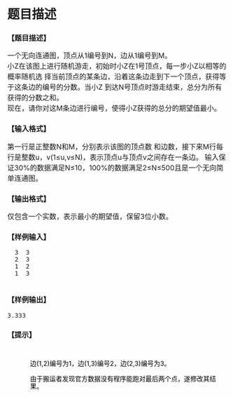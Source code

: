 # 题目描述


<h3>
【题目描述】
</h3>
<div class="content">
<p>
<span style="font-size:medium;">一个无向连通图，顶点从1编号到N，边从1编号到M。 <br/>
小Z在该图上进行随机游走，初始时小Z在1号顶点，每一步小Z以相等的概率随机选 择当前顶点的某条边，沿着这条边走到下一个顶点，获得等于这条边的编号的分数。当小Z 到达N号顶点时游走结束，总分为所有获得的分数之和。 <br/>
现在，请你对这M条边进行编号，使得小Z获得的总分的期望值最小。 </span> 
</p>
</div>
<h3>
【输入格式】
</h3>
<div class="content">
<p>
<span style="font-size:medium;">第一行是正整数N和M，分别表示该图的顶点数 和边数，接下来M行每行是整数u，v(1≤u,v≤N)，表示顶点u与顶点v之间存在一条边。 输入保证30%的数据满足N≤10，100%的数据满足2≤N≤500且是一个无向简单连通图。 </span> 
</p>
</div>
<h3>
【输出格式】
</h3>
<div class="content">
<p>
<span style="font-size:medium;">仅包含一个实数，表示最小的期望值，保留3位小数。 </span> 
</p>
</div>
<h3>
【样例输入】
</h3>
<pre>  3  3                
  2  3
  1  2
  1  3
  </pre>
<h3>
【样例输出】
</h3>
<pre>3.333</pre>
<h3>
【提示】
</h3>
<p class="content">
<br/>
</p>
<p align="left" class="content" style="margin:0.25pt -1.5pt 0pt 39pt;line-height:12.75pt;">
<span style="font-size:11pt;color:black;">边</span><span style="font-size:11pt;color:black;">(1,2)</span><span style="font-size:11pt;color:black;">编号为</span><span style="font-size:11pt;color:black;">1</span><span style="font-size:11pt;color:black;">，边</span><span style="font-size:11pt;color:black;">(1,3)</span><span style="font-size:11pt;color:black;">编号</span><span style="font-size:11pt;color:black;">2</span><span style="font-size:11pt;color:black;">，边</span><span style="font-size:11pt;color:black;">(2,3)</span><span style="font-size:11pt;color:black;">编号为</span><span style="font-size:11pt;color:black;">3</span><span style="font-size:11pt;color:black;">。</span> 
</p>
<p align="left" class="content" style="margin:0.25pt -1.5pt 0pt 39pt;line-height:12.75pt;">
<span style="font-size:11pt;color:black;"><br/>
</span> 
</p>
<p align="left" class="content" style="margin:0.25pt -1.5pt 0pt 39pt;line-height:12.75pt;">
<span style="font-size:11pt;color:black;">由于搬运者发现官方数据没有程序能跑对最后两个点，遂修改其结果。</span> 
</p>
<p align="left" class="content" style="margin:0.25pt -1.5pt 0pt 39pt;line-height:12.75pt;">
<br/>
</p>
<p class="content">
<br/>
</p>
